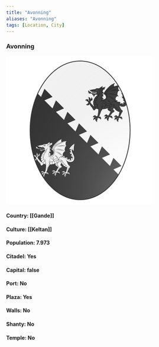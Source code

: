 ```yaml
---
title: "Avonning"
aliases: "Avonning"
tags: [Location, City]
---
```

### Avonning
![](attachment/d39f4acd0a551aa37ac37f20026778ec.svg)

#### Country: [[Gande]]

#### Culture: [[Keltan]]

#### Population: 7.973

#### Citadel: Yes

#### Capital: false

#### Port: No

#### Plaza: Yes

#### Walls: No

#### Shanty: No

#### Temple: No

